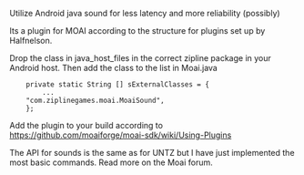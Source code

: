 Utilize Android java sound for less latency and more reliability (possibly)

Its a plugin for MOAI according to the structure for plugins set up by Halfnelson.

Drop the class in java_host_files in the correct zipline package in your Android host. Then add the class to the list in Moai.java
```
	private static String [] sExternalClasses = {
		...
    "com.ziplinegames.moai.MoaiSound",
	};
```

Add the plugin to your build according to https://github.com/moaiforge/moai-sdk/wiki/Using-Plugins

The API for sounds is the same as for UNTZ but I have just implemented the most basic commands. Read more on the 
Moai forum.
